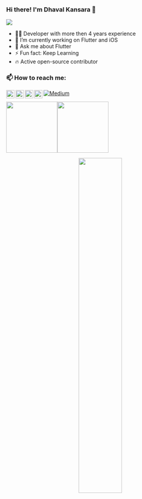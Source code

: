 ### Hi there! I'm Dhaval Kansara 👋

![](https://komarev.com/ghpvc/?username=DhavalRKansara&color=blue&style=flat)

- 👩‍💻 Developer with more then 4 years experience
- 🔭 I’m currently working on Flutter and iOS
- 💬 Ask me about Flutter
- ⚡  Fun fact: Keep Learning
- 🔥 Active open-source contributor 


### 📫 How to reach me:

<a href="https://github.com/DhavalRKansara">
  <img align="left" alt="DhavalRKansara| Github" width="22px" src="https://raw.githubusercontent.com/peterthehan/peterthehan/master/assets/github.svg" />
</a>
<a href="https://twitter.com/dk__is__here">
  <img align="left" alt="Dhaval Kansara | Twitter" width="22px" src="https://raw.githubusercontent.com/peterthehan/peterthehan/master/assets/twitter.svg" />
</a>
<a href="https://www.linkedin.com/in/dhaval-kansara-dk/">
  <img align="left" alt="Dhaval Kansara's LinkedIN" width="22px" src="https://raw.githubusercontent.com/peterthehan/peterthehan/master/assets/linkedin.svg" />
</a>
<a href="https://stackoverflow.com/users/11724588/dhaval-kansara">
  <img align="left" alt="Dhaval Kansara's StackOverflow" width="22px" src="https://upload.wikimedia.org/wikipedia/commons/e/ef/Stack_Overflow_icon.svg" />
</a>

<p><a href="https://medium.com/@dhavalkansara51" target="_blank"><img alt="Medium" src="https://img.shields.io/badge/medium-%2312100E.svg?&style=for-the-badge&logo=medium&logoColor=white" /></a>
</p>

<img height="137px" src="https://github-readme-stats.vercel.app/api?username=DhavalRKansara&hide_title=true&hide_border=true&show_icons=true&include_all_commits=true&count_private=true&line_height=21&text_color=000&icon_color=000&bg_color=0,ea6161,ffc64d,fffc4d,52fa5a&theme=graywhite" /><!-- wi*quL3fcV --><img height="137px" src="https://github-readme-stats.vercel.app/api/top-langs/?username=DhavalRKansara&hide=html&hide_title=true&hide_border=true&layout=compact&langs_count=6&exclude_repo=comp426,Redventures-Movie-Quotes&text_color=000&icon_color=fff&bg_color=0,52fa5a,4dfcff,c64dff&theme=graywhite" />

<p align="center">
  <a href="https://github.com/DhavalRKansara"><span>
    <img width="48%" src="https://github-readme-streak-stats.herokuapp.com/?user=DhavalRKansara&theme=radical" />
    </span></a>
</p>
</div>
